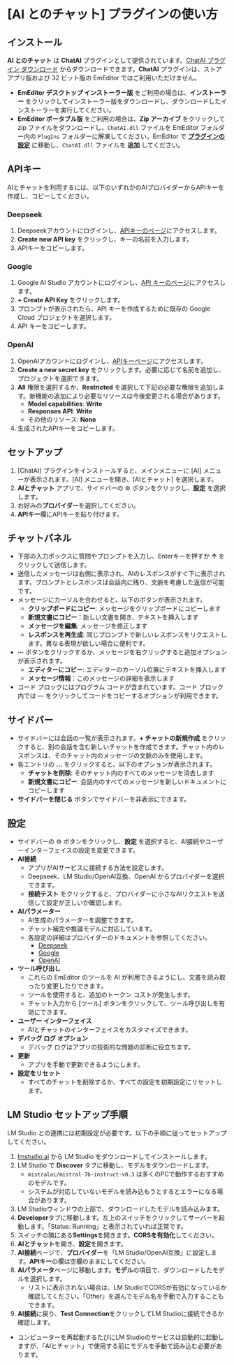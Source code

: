 # [AI とのチャット] プラグインの使い方

## インストール
**AI とのチャット** は **ChatAI** プラグインとして提供されています。[ChatAI プラグイン ダウンロード](https://jp.emeditor.com/download-chatai/) からダウンロードできます。**ChatAI** プラグインは、ストア アプリ版および 32 ビット版の EmEditor ではご利用いただけません。

- **EmEditor デスクトップ インストーラー版** をご利用の場合は、**インストーラー** をクリックしてインストーラー版をダウンロードし、ダウンロードしたインストーラーを実行してください。
- **EmEditor ポータブル版** をご利用の場合は、**Zip アーカイブ** をクリックして zip ファイルをダウンロードし、`ChatAI.dll` ファイルを EmEditor フォルダー内の `PlugIns` フォルダーに解凍してください。EmEditor で [**プラグインの設定**](../../cmd/tools/customize_plug_ins) に移動し、`ChatAI.dll` ファイルを **追加** してください。

## APIキー
AIとチャットを利用するには、以下のいずれかのAIプロバイダーからAPIキーを作成し、コピーしてください。

### Deepseek
1. Deepseekアカウントにログインし、[APIキーのページ](https://platform.deepseek.com/api_keys)にアクセスします。
2. **Create new API key** をクリックし、キーの名前を入力します。
3. APIキーをコピーします。

### Google
1. Google AI Studio アカウントにログインし、[API キーのページ](https://aistudio.google.com/u/1/apikey)にアクセスします。
2. **+ Create API Key** をクリックします。
3. プロンプトが表示されたら、API キーを作成するために既存の Google Cloud プロジェクトを選択します。
4. API キーをコピーします。

### OpenAI
1. OpenAIアカウントにログインし、[APIキーページ](https://platform.openai.com/api-keys)にアクセスします。
2. **Create a new secret key** をクリックします。必要に応じて名前を追加し、プロジェクトを選択できます。
3. **All** 権限を選択するか、**Restricted** を選択して下記の必要な権限を追加します。新機能の追加により必要なリソースは今後変更される場合があります。
   - **Model capabilities**: **Write**
   - **Responses API**: **Write**
   - その他のリソース: **None**
4. 生成されたAPIキーをコピーします。

## セットアップ
1. [ChatAI] プラグインをインストールすると、メインメニューに [AI] メニューが表示されます。[AI] メニューを開き、[AIとチャット] を選択します。
2. **AIとチャット** アプリで、サイドバーの ⚙️ ボタンをクリックし、**設定** を選択します。
3. お好みの**プロバイダー**を選択してください。
3. **APIキー**欄にAPIキーを貼り付けます。

## チャットパネル
- 下部の入力ボックスに質問やプロンプトを入力し、Enterキーを押すか **&#8593;** をクリックして送信します。
- 送信したメッセージは右側に表示され、AIのレスポンスがすぐ下に表示されます。プロンプトとレスポンスは会話内に残り、文脈を考慮した返信が可能です。
- メッセージにカーソルを合わせると、以下のボタンが表示されます。
  - **クリップボードにコピー**: メッセージをクリップボードにコピーします
  - **新規文書にコピー**：新しい文書を開き、テキストを挿入します
  - **メッセージを編集**: メッセージを修正します
  - **レスポンスを再生成**: 同じプロンプトで新しいレスポンスをリクエストします。異なる表現が欲しい場合に便利です。
- **⋯** ボタンをクリックするか、メッセージを右クリックすると追加オプションが表示されます。
  - **エディターにコピー**: エディターのカーソル位置にテキストを挿入します
  - **メッセージ情報**：このメッセージの詳細を表示します
- コード ブロックにはプログラム コードが含まれています。コード ブロック内では **⋯** をクリックしてコードをコピーするオプションが利用できます。

## サイドバー
- サイドバーには会話の一覧が表示されます。**+ チャットの新規作成** をクリックすると、別の会話を含む新しいチャットを作成できます。チャット内のレスポンスは、そのチャット内のメッセージの文脈のみを使用します。
- 各エントリの **&#8230;** をクリックすると、以下のオプションが表示されます。
  - **チャットを削除**: そのチャット内のすべてのメッセージを消去します
  - **新規文書にコピー**: 会話内のすべてのメッセージを新しいドキュメントにコピーします
- **サイドバーを閉じる** ボタンでサイドバーを非表示にできます。

## 設定
- サイドバーの ⚙️ ボタンをクリックし、**設定** を選択すると、AI接続やユーザーインターフェイスの設定を変更できます。
- **AI接続**
  - アプリがAIサービスに接続する方法を設定します。
  - Deepseek、LM Studio/OpenAI互換、OpenAI からプロバイダーを選択できます。
  - **接続テスト** をクリックすると、プロバイダーに小さなAIリクエストを送信して設定が正しいか確認します。
- **AIパラメーター**
  - AI生成のパラメーターを調整できます。
  - チャット補完や推論モデルに対応しています。
  - 各設定の詳細はプロバイダーのドキュメントを参照してください。
    - [Deepseek](https://api-docs.deepseek.com/api/create-chat-completion)
    - [Google](https://ai.google.dev/api/generate-content)
    - [OpenAI](https://platform.openai.com/docs/api-reference/chat/create)
- **ツール呼び出し**
  - これらの EmEditor のツールを AI が利用できるようにし、文書を読み取ったり変更したりできます。
  - ツールを使用すると、追加のトークン コストが発生します。
  - チャット入力から [ツール] ボタンをクリックして、ツール呼び出しを有効にできます。
- **ユーザー インターフェイス**
  - AIとチャットのインターフェイスをカスタマイズできます。
- **デバッグ ログ オプション**
  - デバッグ ログはアプリの技術的な問題の診断に役立ちます。
- **更新**
  - アプリを手動で更新できるようにします。
- **設定をリセット**
  - すべてのチャットを削除するか、すべての設定を初期設定にリセットします。

## LM Studio セットアップ手順
LM Studio との連携には初期設定が必要です。以下の手順に従ってセットアップしてください。

1. [lmstudio.ai](https://lmstudio.ai/) から LM Studio をダウンロードしてインストールします。
2. LM Studio で **Discover** タブに移動し、モデルをダウンロードします。
    - `mistralai/mistral-7b-instruct-v0.3` は多くのPCで動作するおすすめのモデルです。
    - システムが対応していないモデルを読み込もうとするとエラーになる場合があります。
3. LM Studioウィンドウの上部で、ダウンロードしたモデルを読み込みます。
4. **Developer**タブに移動します。左上のスイッチをクリックしてサーバーを起動します。「Status: Running」と表示されていれば正常です。
5. スイッチの隣にある**Settings**を開きます。**CORSを有効化**してください。
6. **AIとチャット**を開き、**設定**を開きます。
7. **AI接続**ページで、**プロバイダー**を「LM Studio/OpenAI互換」に設定します。**APIキー**の欄は空欄のままにしてください。
8. **AIパラメータ**ページに移動します。**モデル**の項目で、ダウンロードしたモデルを選択します。
   - リストに表示されない場合は、LM StudioでCORSが有効になっているか確認してください。「Other」を選んでモデル名を手動で入力することもできます。
9. **AI接続**に戻り、**Test Connection**をクリックしてLM Studioに接続できるか確認します。

- コンピューターを再起動するたびにLM Studioのサービスは自動的に起動しますが、「AIとチャット」で使用する前にモデルを手動で読み込む必要があります。
